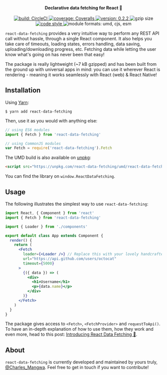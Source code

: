 <div align="center">
  <strong>Declarative data fetching for React 🎣</strong>
  <br />
  <br />
  <a href="https://circleci.com/gh/CharlesMangwa/react-data-fetching">
    <img
      alt="build: CircleCI"
      src="https://circleci.com/gh/CharlesMangwa/react-data-fetching.svg?style=shield&circle-token=ec4d3afecb3cd2d7fd6712b2a6b2f576b9dfb08f"
    />
  </a>
  <a href="https://coveralls.io/github/CharlesMangwa/react-data-fetching?branch=master">
    <img
      alt="coverage: Coveralls"
      src="https://coveralls.io/repos/github/CharlesMangwa/react-data-fetching/badge.svg?branch=master&t=v4mvo8"
    />
  </a>
  <a href="https://www.npmjs.com/package/react-data-fetching">
    <img
      alt="version: 0.2.2"
      src="https://img.shields.io/npm/v/react-data-fetching.svg"
    />
  </a>
  <img 
    alt="gzip size"
    src="https://img.shields.io/badge/gzip%20size-6.93%20kB-brightgreen.svg"
  />
  <a href="https://github.com/prettier/prettier">
    <img
      alt="code style"
      src="https://img.shields.io/badge/code_style-prettier-ff69b4.svg"
    />
  </a>
  <img
    alt="module formats: umd, cjs, esm"
    src="https://img.shields.io/badge/module%20formats-umd%2C%20cjs%2C%20esm-7020f5.svg"
  />
</div>

`react-data-fetching` provides a very intuitive way to perform any REST API call without hassle, through a single React component. It also helps you take care of timeouts, loading states, errors handling, data saving, uploading/downloading progress, etc. Fetching data while letting the user know what's going on has never been that easy!

The package is really lightweight (~7 kB gzipped) and has been built from the ground up with universal apps in mind: you can use it wherever React is rendering - meaning it works seamlessly with React (web) & React Native!

## Installation

Using [Yarn](https://yarnpkg.com/):

```shell
$ yarn add react-data-fetching
```

Then, use it as you would with anything else:

```js
// using ES6 modules
import { Fetch } from 'react-data-fetching'

// using CommonJS modules
var Fetch = require('react-data-fetching').Fetch
```

The UMD build is also available on [unpkg](https://unpkg.com):

```html
<script src="https://unpkg.com/react-data-fetching/umd/react-data-fetching.min.js"></script>
```

You can find the library on `window.ReactDataFetching`.

## Usage

The following illustrates the simplest way to use `react-data-fetching`:

```jsx
import React, { Component } from 'react'
import { Fetch } from 'react-data-fetching'

import { Loader } from './components'

export default class App extends Component {
  render() {
    return (
      <Fetch
        loader={<Loader />} // Replace this with your lovely handcrafted loader
        url="https://api.github.com/users/octocat"
        timeout={5000}
      >
        {({ data }) => (
          <div>
            <h1>Username</h1>
            <p>{data.name}</p>
          </div>
        )}
      </Fetch>
    )
  }
}
```

The package gives access to `<Fetch>`, `<FetchProvider>` and `requestToApi()`. To have an in-depth explanation of how to use them, how they work and even more, head to this post: [Introducing React Data Fetching 🎣](https://medium.com/@CharlesMangwa/introducing-react-data-fetching-2140a1d36cc8).

## About

`react-data-fetching` is currently developed and maintained by yours truly, [@Charles_Mangwa](https://twitter.com/Charles_Mangwa). Feel free to get in touch if you want to contribute!
